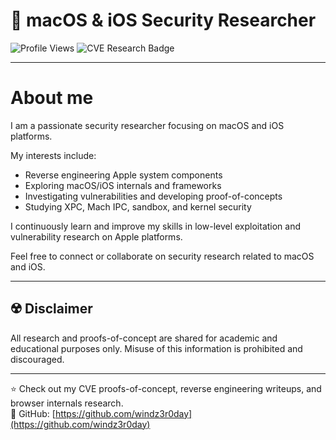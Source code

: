 # 🧠 macOS & iOS Security Researcher

![Profile Views](https://komarev.com/ghpvc/?username=windz3r0day&style=for-the-badge)
![CVE Research Badge](https://img.shields.io/badge/CVE-Research-red?style=for-the-badge)

---
# About me

I am a passionate security researcher focusing on macOS and iOS platforms.

My interests include:
- Reverse engineering Apple system components
- Exploring macOS/iOS internals and frameworks
- Investigating vulnerabilities and developing proof-of-concepts
- Studying XPC, Mach IPC, sandbox, and kernel security

I continuously learn and improve my skills in low-level exploitation and vulnerability research on Apple platforms.

Feel free to connect or collaborate on security research related to macOS and iOS.

---
## ☢️ Disclaimer  

All research and proofs-of-concept are shared for academic and educational purposes only. Misuse of this information is prohibited and discouraged.

---

⭐️ Check out my CVE proofs-of-concept, reverse engineering writeups, and browser internals research.  
📎 GitHub: [https://github.com/windz3r0day](https://github.com/windz3r0day)
